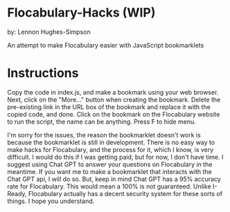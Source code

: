 # Flocabulary-Hacks (WIP)
by: Lennon Hughes-Simpson

An attempt to make Flocabulary easier with JavaScript bookmarklets

# Instructions

Copy the code in index.js, and make a bookmark using your web browser.
Next, click on the "More..." button when creating the bookmark.
Delete the pre-existing link in the URL box of the bookmark and replace it with the copied code, and done.
Click on the bookmark on the Flocabulary website to run the script, the name can be anything.
Press F to hide menu.

I'm sorry for the issues, the reason the bookmarklet doesn't work is because the bookmarklet is still in development. There is no easy way to make hacks for Flocabulary, and the process for it, which I know, is very difficult. I would do this if I was getting paid, but for now, I don't have time. I suggest using Chat GPT to answer your questions on Flocabulary in the meantime. If you want me to make a bookmarklet that interacts with the Chat GPT api, I will do so. But, keep in mind Chat GPT has a 95% accuracy rate for Flocabulary. This would mean a 100% is not guaranteed. Unlike I-Ready, Flocabulary actually has a decent security system for these sorts of things. I hope you understand.
